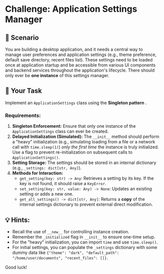 # Challenge: Application Settings Manager

## 📝 Scenario

You are building a desktop application, and it needs a central way to manage user preferences and application settings (e.g., theme preference, default save directory, recent files list). These settings need to be loaded once at application startup and be accessible from various UI components and backend services throughout the application's lifecycle. There should only ever be **one instance** of this settings manager.

## 🚀 Your Task

Implement an `ApplicationSettings` class using the  **Singleton pattern** .

### Requirements:

1. **Singleton Enforcement:** Ensure that only one instance of the `ApplicationSettings` class can ever be created.
2. **Delayed Initialization (Simulated):** The `__init__` method should perform a "heavy" initialization (e.g., simulating loading from a file or a network call with `time.sleep(1)`) *only the first time* the instance is truly initialized. Use a flag to prevent re-initialization on subsequent calls to `ApplicationSettings()`.
3. **Setting Storage:** The settings should be stored in an internal dictionary (e.g., `_settings: dict[str, Any]`).
4. **Methods for Interaction:**
   * `get_setting(key: str) -> Any`: Retrieves a setting by its key. If the key is not found, it should raise a `KeyError`.
   * `set_setting(key: str, value: Any) -> None`: Updates an existing setting or adds a new one.
   * `get_all_settings() -> dict[str, Any]`: Returns a **copy** of the internal settings dictionary to prevent external direct modification.

## 💡 Hints:

* Recall the use of `__new__` for controlling instance creation.
* Remember the `_initialized` flag in `__init__` to ensure one-time setup.
* For the "heavy" initialization, you can import `time` and use `time.sleep()`.
* For initial settings, you can populate the `_settings` dictionary with some dummy data like `{"theme": "dark", "default_path": "/home/user/documents", "recent_files": []}`.

Good luck!
